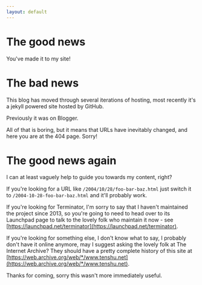 ```yaml
---
layout: default
---
```


# The good news

You've made it to my site!

# The bad news

This blog has moved through several iterations of hosting, most recently it's a jekyll powered site hosted by GitHub.

Previously it was on Blogger.

All of that is boring, but it means that URLs have inevitably changed, and here you are at the 404 page. Sorry!

# The good news again

I can at least vaguely help to guide you towards my content, right?

If you're looking for a URL like ```/2004/10/28/foo-bar-baz.html``` just switch it to ```/2004-10-28-foo-bar-baz.html``` and it'll probably work.

If you're looking for Terminator, I'm sorry to say that I haven't maintained the project since 2013, so you're going to need to head over to its Launchpad page to talk to the lovely folk who maintain it now - see [https://launchpad.net/terminator](https://launchpad.net/terminator).

If you're looking for something else, I don't know what to say, I probably don't have it online anymore, may I suggest asking the lovely folk at The Internet Archive? They should have a pretty complete history of this site at [https://web.archive.org/web/*/www.tenshu.net](https://web.archive.org/web/*/www.tenshu.net).

Thanks for coming, sorry this wasn't more immediately useful.
